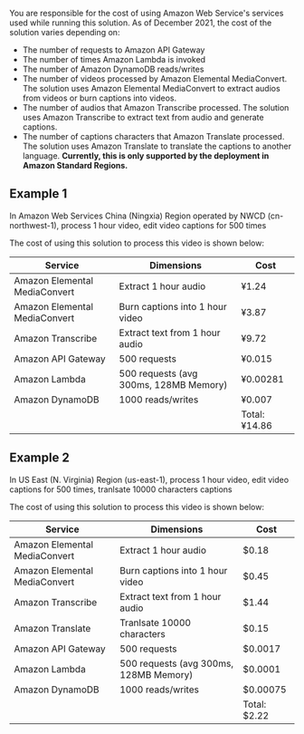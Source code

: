 You are responsible for the cost of using Amazon Web Service's services used while running this solution. As of December 2021, the cost of the solution varies depending on:

- The number of requests to Amazon API Gateway
- The number of times Amazon Lambda is invoked
- The number of Amazon DynamoDB reads/writes
- The number of videos processed by Amazon Elemental MediaConvert. The solution uses Amazon Elemental MediaConvert to extract audios from videos or burn captions into videos.
- The number of audios that Amazon Transcribe processed. The solution uses Amazon Transcribe to extract text from audio and generate captions.
- The number of captions characters that Amazon Translate processed. The solution uses Amazon Translate to translate the captions to another language. **Currently, this is only supported by the deployment in Amazon Standard Regions.**

## Example 1

In Amazon Web Services China (Ningxia) Region operated by NWCD (cn-northwest-1), process 1 hour video, edit video captions for 500 times

The cost of using this solution to process this video is shown below:

| Service | Dimensions | Cost |
|---|---|---|
| Amazon Elemental MediaConvert | Extract 1 hour audio | ¥1.24 |
| Amazon Elemental MediaConvert | Burn captions into 1 hour video | ¥3.87 |
| Amazon Transcribe | Extract text from 1 hour audio | ¥9.72 |
| Amazon API Gateway | 500 requests | ¥0.015 |
| Amazon Lambda | 500 requests (avg 300ms, 128MB Memory) | ¥0.00281 |
| Amazon DynamoDB | 1000 reads/writes | ¥0.007 |
|  |  | Total: ¥14.86 |

## Example 2

In US East (N. Virginia) Region (us-east-1), process 1 hour video, edit video captions for 500 times, tranlsate 10000 characters captions

The cost of using this solution to process this video is shown below:

| Service | Dimensions | Cost |
|---|---|---|
| Amazon Elemental MediaConvert | Extract 1 hour audio | $0.18     |
| Amazon Elemental MediaConvert | Burn captions into 1 hour video | $0.45     |
| Amazon Transcribe | Extract text from 1 hour audio | $1.44 |
| Amazon Translate | Tranlsate 10000 characters | $0.15 |
| Amazon API Gateway | 500 requests | $0.0017 |
| Amazon Lambda | 500 requests (avg 300ms, 128MB Memory) | $0.0001 |
| Amazon DynamoDB | 1000 reads/writes | $0.00075 |
|  |  | Total: $2.22 |
